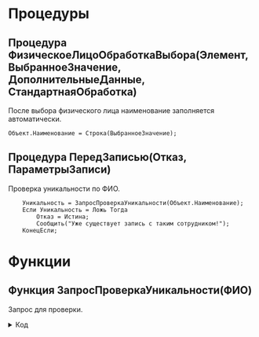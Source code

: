 # Процедуры

## Процедура ФизическоеЛицоОбработкаВыбора(Элемент, ВыбранноеЗначение, ДополнительныеДанные, СтандартнаяОбработка)
После выбора физического лица наименование заполняется автоматически.
```
Объект.Наименование = Строка(ВыбранноеЗначение);
```

## Процедура ПередЗаписью(Отказ, ПараметрыЗаписи)
Проверка уникальности по ФИО.

```
	Уникальность = ЗапросПроверкаУникальности(Объект.Наименование);
	Если Уникальность = Ложь Тогда
		Отказ = Истина;
		Сообщить("Уже существует запись с таким сотрудником!");
	КонецЕсли;
```

# Функции 

## Функция ЗапросПроверкаУникальности(ФИО) 
Запрос для проверки.

<details>
<summary>Код</summary>

	Запрос = Новый Запрос;
	Запрос.Текст = 
		"ВЫБРАТЬ
		|	СотрудникиДляУчетаТМЦ.Наименование КАК Наименование
		|ИЗ
		|	Справочник.СотрудникиДляУчетаТМЦ КАК СотрудникиДляУчетаТМЦ
		|ГДЕ
		|	СотрудникиДляУчетаТМЦ.Наименование = &Наименование";
	
	Запрос.УстановитьПараметр("Наименование", ФИО);
	
	РезультатЗапроса = Запрос.Выполнить();
	
	Возврат ?(РезультатЗапроса.Выгрузить().Количество() > 0, Ложь, Истина); 
</details>

